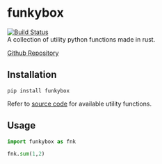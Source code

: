 # funkybox
[![Build Status](https://whatevergeek.visualstudio.com/funkybox/_apis/build/status/whatevergeek.funkybox?branchName=master)](https://whatevergeek.visualstudio.com/funkybox/_build/latest?definitionId=1&branchName=master)    
A collection of utility python functions made in rust.

[Github Repository](https://github.com/whatevergeek/funkybox)

## Installation
```shell
pip install funkybox
```

Refer to [source code](https://github.com/whatevergeek/funkybox/blob/master/src/lib.rs) for available utility functions.

## Usage
```python
import funkybox as fnk

fnk.sum(1,2)
```

